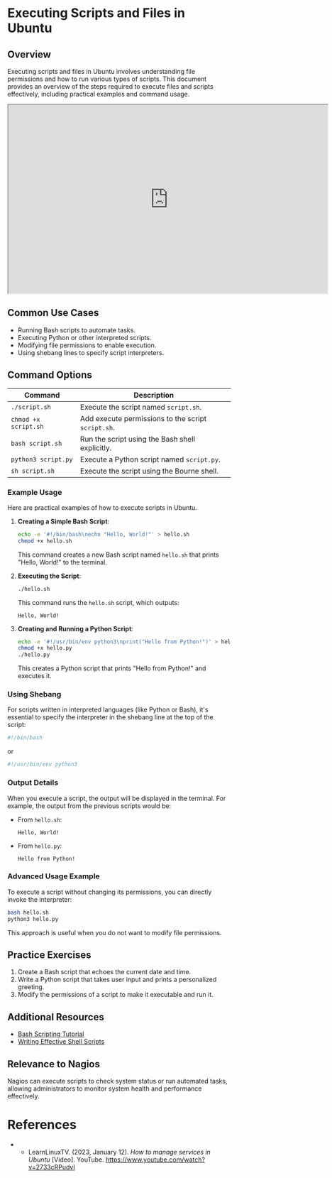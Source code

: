 

# Executing Scripts and Files in Ubuntu

## Overview

Executing scripts and files in Ubuntu involves understanding file permissions and how to run various types of scripts. This document provides an overview of the steps required to execute files and scripts effectively, including practical examples and command usage.

<iframe width="720" height="425" src="https://www.youtube.com/embed/2733cRPudvI"></iframe>

## Common Use Cases
- Running Bash scripts to automate tasks.
- Executing Python or other interpreted scripts.
- Modifying file permissions to enable execution.
- Using shebang lines to specify script interpreters.

## Command Options

| Command                          | Description                                                  |
|----------------------------------|--------------------------------------------------------------|
| `./script.sh`                    | Execute the script named `script.sh`.                       |
| `chmod +x script.sh`            | Add execute permissions to the script `script.sh`.          |
| `bash script.sh`                | Run the script using the Bash shell explicitly.             |
| `python3 script.py`             | Execute a Python script named `script.py`.                  |
| `sh script.sh`                  | Execute the script using the Bourne shell.                  |

### Example Usage

Here are practical examples of how to execute scripts in Ubuntu.

1. **Creating a Simple Bash Script**:
   ```bash
   echo -e '#!/bin/bash\necho "Hello, World!"' > hello.sh
   chmod +x hello.sh
   ```

   This command creates a new Bash script named `hello.sh` that prints "Hello, World!" to the terminal.

2. **Executing the Script**:
   ```bash
   ./hello.sh
   ```

   This command runs the `hello.sh` script, which outputs:
   ```
   Hello, World!
   ```

3. **Creating and Running a Python Script**:
   ```bash
   echo -e '#!/usr/bin/env python3\nprint("Hello from Python!")' > hello.py
   chmod +x hello.py
   ./hello.py
   ```

   This creates a Python script that prints "Hello from Python!" and executes it.

### Using Shebang

For scripts written in interpreted languages (like Python or Bash), it's essential to specify the interpreter in the shebang line at the top of the script:

```bash
#!/bin/bash
```

or

```bash
#!/usr/bin/env python3
```

### Output Details

When you execute a script, the output will be displayed in the terminal. For example, the output from the previous scripts would be:

- From `hello.sh`:
  ```
  Hello, World!
  ```

- From `hello.py`:
  ```
  Hello from Python!
  ```

### Advanced Usage Example

To execute a script without changing its permissions, you can directly invoke the interpreter:

```bash
bash hello.sh
python3 hello.py
```

This approach is useful when you do not want to modify file permissions.

## Practice Exercises
1. Create a Bash script that echoes the current date and time.
2. Write a Python script that takes user input and prints a personalized greeting.
3. Modify the permissions of a script to make it executable and run it.

## Additional Resources

- [Bash Scripting Tutorial](https://www.example.com/bash-scripting-tutorial)
- [Writing Effective Shell Scripts](https://www.example.com/effective-shell-scripts)

## Relevance to Nagios

Nagios can execute scripts to check system status or run automated tasks, allowing administrators to monitor system health and performance effectively.

# References

- - LearnLinuxTV. (2023, January 12). *How to manage services in Ubuntu* [Video]. YouTube. https://www.youtube.com/watch?v=2733cRPudvI 
